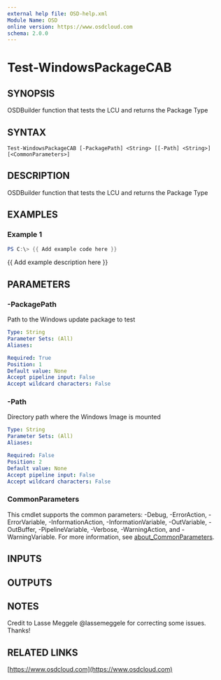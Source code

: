 ```yaml
---
external help file: OSD-help.xml
Module Name: OSD
online version: https://www.osdcloud.com
schema: 2.0.0
---
```


# Test-WindowsPackageCAB

## SYNOPSIS
OSDBuilder function that tests the LCU and returns the Package Type

## SYNTAX

```
Test-WindowsPackageCAB [-PackagePath] <String> [[-Path] <String>] [<CommonParameters>]
```

## DESCRIPTION
OSDBuilder function that tests the LCU and returns the Package Type

## EXAMPLES

### Example 1
```powershell
PS C:\> {{ Add example code here }}
```

{{ Add example description here }}

## PARAMETERS

### -PackagePath
Path to the Windows update package to test

```yaml
Type: String
Parameter Sets: (All)
Aliases:

Required: True
Position: 1
Default value: None
Accept pipeline input: False
Accept wildcard characters: False
```

### -Path
Directory path where the Windows Image is mounted

```yaml
Type: String
Parameter Sets: (All)
Aliases:

Required: False
Position: 2
Default value: None
Accept pipeline input: False
Accept wildcard characters: False
```

### CommonParameters
This cmdlet supports the common parameters: -Debug, -ErrorAction, -ErrorVariable, -InformationAction, -InformationVariable, -OutVariable, -OutBuffer, -PipelineVariable, -Verbose, -WarningAction, and -WarningVariable. For more information, see [about_CommonParameters](http://go.microsoft.com/fwlink/?LinkID=113216).

## INPUTS

## OUTPUTS

## NOTES
Credit to Lasse Meggele @lassemeggele for correcting some issues.
Thanks!

## RELATED LINKS

[https://www.osdcloud.com](https://www.osdcloud.com)

